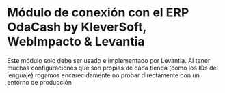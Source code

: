 # Módulo de conexión con el ERP OdaCash by KleverSoft, WebImpacto & Levantia
Este módulo solo debe ser usado e implementado por Levantia. Al tener muchas configuraciones que son propias de cada tienda (como los IDs del lenguaje) rogamos encarecidamente no probar directamente con un entorno de producción